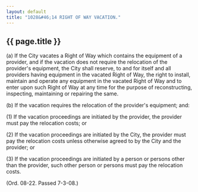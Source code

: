```yaml
---
layout: default 
title: "1028&#46;14 RIGHT OF WAY VACATION."
---
```


{{ page.title }}
----------------

​(a) If the City vacates a Right of Way which contains the equipment of
a provider, and if the vacation does not require the relocation of the
provider's equipment, the City shall reserve, to and for itself and all
providers having equipment in the vacated Right of Way, the right to
install, maintain and operate any equipment in the vacated Right of Way
and to enter upon such Right of Way at any time for the purpose of
reconstructing, inspecting, maintaining or repairing the same.

​(b) If the vacation requires the relocation of the provider's
equipment; and:

​(1) If the vacation proceedings are initiated by the provider, the
provider must pay the relocation costs; or

​(2) If the vacation proceedings are initiated by the City, the provider
must pay the relocation costs unless otherwise agreed to by the City and
the provider; or

​(3) If the vacation proceedings are initiated by a person or persons
other than the provider, such other person or persons must pay the
relocation costs.

(Ord. 08-22. Passed 7-3-08.)
